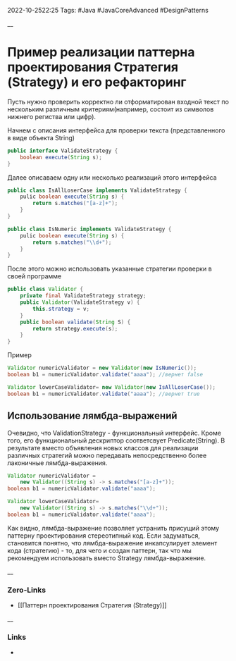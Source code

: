 2022-10-2522:25
Tags: #Java #JavaCoreAdvanced #DesignPatterns 

__
# Пример реализации паттерна проектирования Стратегия (Strategy) и его рефакторинг
Пусть нужно проверить корректно ли отформатирован входной текст по нескольким различным критериям(например, состоит из символов нижнего региства или цифр).

Начнем с описания интерфейса для проверки текста (представленного в виде объекта String)
```java
public interface ValidateStrategy {
	boolean execute(String s);
}
```
Далее описаваем одну или несколько реализаций этого интерфейса
```java
public class IsAllLoserCase implements ValidateStrategy {
	pulic boolean execute(String s) {
		return s.matches("[a-z]+");
	}
}
```
```java
public class IsNumeric implements ValidateStrategy {
	pulic boolean execute(String s) {
		return s.matches("\\d+");
	}
}
```

После этого можно использовать указанные стратегии проверки в своей программе
```java
public class Validator {
	private final ValidateStrategy strategy;
	public Validator(ValidateStrategy v) {
		this.strategy = v;
	}
	public boolean validate(String S) {
		return strategy.execute(s);
	}
}
```

Пример
```java
Validator numericValidator = new Validator(new IsNumeric());
boolean b1 = numericValidator.validate("aaaa"); //вернет false

Validator lowerCaseValidator= new Validator(new IsAllLoserCase());
boolean b1 = numericValidator.validate("aaaa"); //вернет true
```

## Использование лямбда-выражений
Очевидно, что ValidationStrategy - функциональный интерфейс. Кроме того, его функциональный дескриптор соответсвует Predicate(String). В результате вместо объявления новых классов для реализации различных стратегий можно передавать непосредственно более лаконичные лямбда-выражения.

```java
Validator numericValidator = 
	new Validator((String s) -> s.matches("[a-z]+"));
boolean b1 = numericValidator.validate("aaaa"); 

Validator lowerCaseValidator= 
	new Validator((String s) -> s.matches("\\d+"));
boolean b1 = numericValidator.validate("aaaa");
```
Как видно, лямбда-выражение позволяет устранить присущий этому паттерну проектирования стереотипный код. Если задуматься, становится понятно, что лямбда-выражение инкапсулирует элемент кода (стратегию) - то, для чего и создан паттерн, так что мы рекомендуем использовать вместо Strategy лямбда-выражение.

__
### Zero-Links
- [[Паттерн проектирования Стратегия (Strategy)]]

__
### Links
- 

